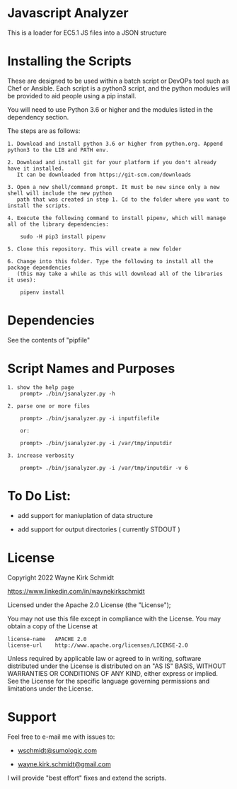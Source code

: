 Javascript Analyzer
===================

This is a loader for EC5.1 JS files into a JSON structure

Installing the Scripts
=======================

These are designed to be used within a batch script or DevOPs tool such as Chef or Ansible.
Each script is a python3 script, and the python modules will be provided to aid people using a pip install.

You will need to use Python 3.6 or higher and the modules listed in the dependency section.  

The steps are as follows: 

    1. Download and install python 3.6 or higher from python.org. Append python3 to the LIB and PATH env.

    2. Download and install git for your platform if you don't already have it installed.
       It can be downloaded from https://git-scm.com/downloads
    
    3. Open a new shell/command prompt. It must be new since only a new shell will include the new python 
       path that was created in step 1. Cd to the folder where you want to install the scripts.
    
    4. Execute the following command to install pipenv, which will manage all of the library dependencies:
    
        sudo -H pip3 install pipenv 
 
    5. Clone this repository. This will create a new folder
    
    6. Change into this folder. Type the following to install all the package dependencies 
       (this may take a while as this will download all of the libraries it uses):

        pipenv install
        
Dependencies
============

See the contents of "pipfile"

Script Names and Purposes
=========================

    1. show the help page
        prompt> ./bin/jsanalyzer.py -h

    2. parse one or more files

        prompt> ./bin/jsanalyzer.py -i inputfilefile

        or:

        prompt> ./bin/jsanalyzer.py -i /var/tmp/inputdir

    3. increase verbosity 

        prompt> ./bin/jsanalyzer.py -i /var/tmp/inputdir -v 6


To Do List:
===========

* add support for maniuplation of data structure

* add support for output directories ( currently STDOUT ) 

License
=======

Copyright 2022 Wayne Kirk Schmidt

https://www.linkedin.com/in/waynekirkschmidt

Licensed under the Apache 2.0 License (the "License");

You may not use this file except in compliance with the License.
You may obtain a copy of the License at

    license-name   APACHE 2.0
    license-url    http://www.apache.org/licenses/LICENSE-2.0

Unless required by applicable law or agreed to in writing, software
distributed under the License is distributed on an "AS IS" BASIS,
WITHOUT WARRANTIES OR CONDITIONS OF ANY KIND, either express or implied.
See the License for the specific language governing permissions and
limitations under the License.

Support
=======

Feel free to e-mail me with issues to: 

+   wschmidt@sumologic.com

+   wayne.kirk.schmidt@gmail.com

I will provide "best effort" fixes and extend the scripts.
